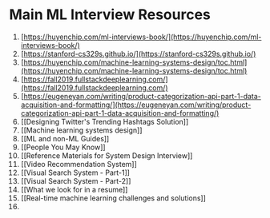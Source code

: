 # Main ML Interview Resources

1. [https://huyenchip.com/ml-interviews-book/](https://huyenchip.com/ml-interviews-book/)
2. [https://stanford-cs329s.github.io/](https://stanford-cs329s.github.io/)
3. [https://huyenchip.com/machine-learning-systems-design/toc.html](https://huyenchip.com/machine-learning-systems-design/toc.html)
4. [https://fall2019.fullstackdeeplearning.com/](https://fall2019.fullstackdeeplearning.com/)
5. [https://eugeneyan.com/writing/product-categorization-api-part-1-data-acquisition-and-formatting/](https://eugeneyan.com/writing/product-categorization-api-part-1-data-acquisition-and-formatting/)
6. [[Designing Twitter's Trending Hashtags Solution]]
7. [[Machine learning systems design]]
8. [[ML and non-ML Guides]]
9. [[People You May Know]]
10. [[Reference Materials for System Design Interview]]
11. [[Video Recommendation System]]
12. [[Visual Search System - Part-1]]
13. [[Visual Search System - Part-2]]
14. [[What we look for in a resume]]
15. [[Real-time machine learning challenges and solutions]]
16. 